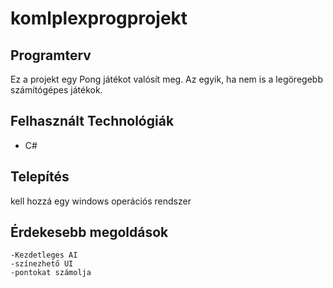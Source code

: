 # komlplexprogprojekt

## Programterv
Ez a projekt egy Pong játékot valósít meg. Az egyik, ha nem is a legöregebb számítógépes játékok.

## Felhasznált Technológiák
- C#

## Telepítés
kell hozzá egy windows operációs rendszer

## Érdekesebb megoldások
```
-Kezdetleges AI
-színezhető UI
-pontokat számolja
```

